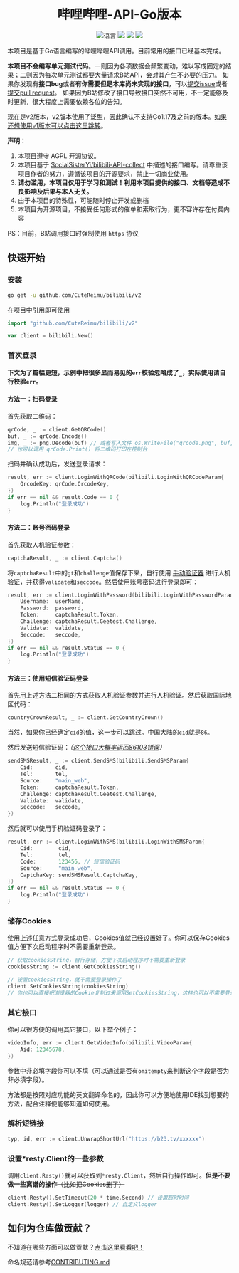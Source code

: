 <div align="center">

# 哔哩哔哩-API-Go版本

![](https://img.shields.io/github/go-mod/go-version/CuteReimu/bilibili "语言")
[![](https://img.shields.io/github/actions/workflow/status/CuteReimu/bilibili/golangci-lint.yml?branch=master)](https://github.com/CuteReimu/bilibili/actions/workflows/golangci-lint.yml "代码分析")
[![](https://img.shields.io/github/contributors/CuteReimu/bilibili)](https://github.com/CuteReimu/bilibili/graphs/contributors "贡献者")
[![](https://img.shields.io/github/license/CuteReimu/bilibili)](https://github.com/CuteReimu/bilibili/blob/master/LICENSE "许可协议")
</div>

本项目是基于Go语言编写的哔哩哔哩API调用。目前常用的接口已经基本完成。

**本项目不会编写单元测试代码**。一则因为各项数据会频繁变动，难以写成固定的结果；二则因为每次单元测试都要大量请求B站API，会对其产生不必要的压力。
如果你发现有**接口bug**或者**有你需要但是本库尚未实现的接口**，可以[提交issue](https://github.com/CuteReimu/bilibili/issues/new/choose)或者[提交pull request](#如何为仓库做贡献)。
如果因为B站修改了接口导致接口突然不可用，不一定能够及时更新，很大程度上需要依赖各位的告知。

现在是v2版本，v2版本使用了泛型，因此确认不支持Go1.17及之前的版本。[如果还想使用v1版本可以点击这里跳转](https://github.com/CuteReimu/bilibili/tree/v1)。

**声明**：

1. 本项目遵守 AGPL 开源协议。
2. 本项目基于 [SocialSisterYi/bilibili-API-collect](https://github.com/SocialSisterYi/bilibili-API-collect)
   中描述的接口编写。请尊重该项目作者的努力，遵循该项目的开源要求，禁止一切商业使用。
3. **请勿滥用，本项目仅用于学习和测试！利用本项目提供的接口、文档等造成不良影响及后果与本人无关。**
4. 由于本项目的特殊性，可能随时停止开发或删档
5. 本项目为开源项目，不接受任何形式的催单和索取行为，更不容许存在付费内容

PS：目前，B站调用接口时强制使用 `https` 协议

## 快速开始
### 安装

```bash
go get -u github.com/CuteReimu/bilibili/v2
```

在项目中引用即可使用

```go
import "github.com/CuteReimu/bilibili/v2"

var client = bilibili.New()
```

### 首次登录

**下文为了篇幅更短，示例中把很多显而易见的`err`校验忽略成了`_`，实际使用请自行校验`err`。**

#### 方法一：扫码登录

首先获取二维码：

```go
qrCode, _ := client.GetQRCode()
buf, _ := qrCode.Encode()
img, _ := png.Decode(buf) // 或者写入文件 os.WriteFile("qrcode.png", buf, 0644)
// 也可以调用 qrCode.Print() 将二维码打印在控制台
```

扫码并确认成功后，发送登录请求：

```go
result, err := client.LoginWithQRCode(bilibili.LoginWithQRCodeParam{
    QrcodeKey: qrCode.QrcodeKey,
})
if err == nil && result.Code == 0 {
    log.Println("登录成功")
}
```

#### 方法二：账号密码登录

首先获取人机验证参数：

```go
captchaResult, _ := client.Captcha()
```

将`captchaResult`中的`gt`和`challenge`值保存下来，自行使用 [手动验证器](https://kuresaru.github.io/geetest-validator/) 进行人机验证，并获得`validate`和`seccode`。然后使用账号密码进行登录即可：

```go
result, err := client.LoginWithPassword(bilibili.LoginWithPasswordParam{
    Username:  userName,
    Password:  password,
    Token:     captchaResult.Token,
    Challenge: captchaResult.Geetest.Challenge,
    Validate:  validate,
    Seccode:   seccode,
})
if err == nil && result.Status == 0 {
    log.Println("登录成功")
}
```

#### 方法三：使用短信验证码登录

首先用上述方法二相同的方式获取人机验证参数并进行人机验证。然后获取国际地区代码：

```go
countryCrownResult, _ := client.GetCountryCrown()
```

当然，如果你已经确定`cid`的值，这一步可以跳过。中国大陆的`cid`就是`86`。

然后发送短信验证码：*（[这个接口大概率返回86103错误](https://github.com/SocialSisterYi/bilibili-API-collect/issues/756)）*

```go
sendSMSResult, _ := client.SendSMS(bilibili.SendSMSParam{
    Cid:       cid,
    Tel:       tel,
    Source:    "main_web",
    Token:     captchaResult.Token,
    Challenge: captchaResult.Geetest.Challenge,
    Validate:  validate,
    Seccode:   seccode,
})
```

然后就可以使用手机验证码登录了：

```go
result, err := client.LoginWithSMS(bilibili.LoginWithSMSParam{
    Cid:        cid,
    Tel:        tel,
    Code:       123456, // 短信验证码
    Source:     "main_web",
    CaptchaKey: sendSMSResult.CaptchaKey,
})
if err == nil && result.Status == 0 {
    log.Println("登录成功")
}
```

### 储存Cookies

使用上述任意方式登录成功后，Cookies值就已经设置好了。你可以保存Cookies值方便下次启动程序时不需要重新登录。

```go
// 获取cookiesString，自行存储，方便下次启动程序时不需要重新登录
cookiesString := client.GetCookiesString()

// 设置cookiesString，就不需要登录操作了
client.SetCookiesString(cookiesString)
// 你也可以直接把浏览器的Cookie复制过来调用SetCookiesString，这样也可以不需要登录操作了
```

### 其它接口

你可以很方便的调用其它接口，以下举个例子：

```go
videoInfo, err := client.GetVideoInfo(bilibili.VideoParam{
    Aid: 12345678,
})
```

参数中非必填字段你可以不填（可以通过是否有`omitempty`来判断这个字段是否为非必填字段）。

方法都是按照对应功能的英文翻译命名的，因此你可以方便地使用IDE找到想要的方法，配合注释便能够知道如何使用。

### 解析短链接

```go
typ, id, err := client.UnwrapShortUrl("https://b23.tv/xxxxxx")
```

### 设置*resty.Client的一些参数

调用`client.Resty()`就可以获取到`*resty.Client`，然后自行操作即可。**但是不要做一些离谱的操作**~~（比如把Cookies删了）~~

```go
client.Resty().SetTimeout(20 * time.Second) // 设置超时时间
client.Resty().SetLogger(logger) // 自定义logger
```

## 如何为仓库做贡献？

不知道在哪些方面可以做贡献？[点击这里看看吧！](https://github.com/CuteReimu/bilibili/contribute)

命名规范请参考[CONTRIBUTING.md](.github/CONTRIBUTING.md)
